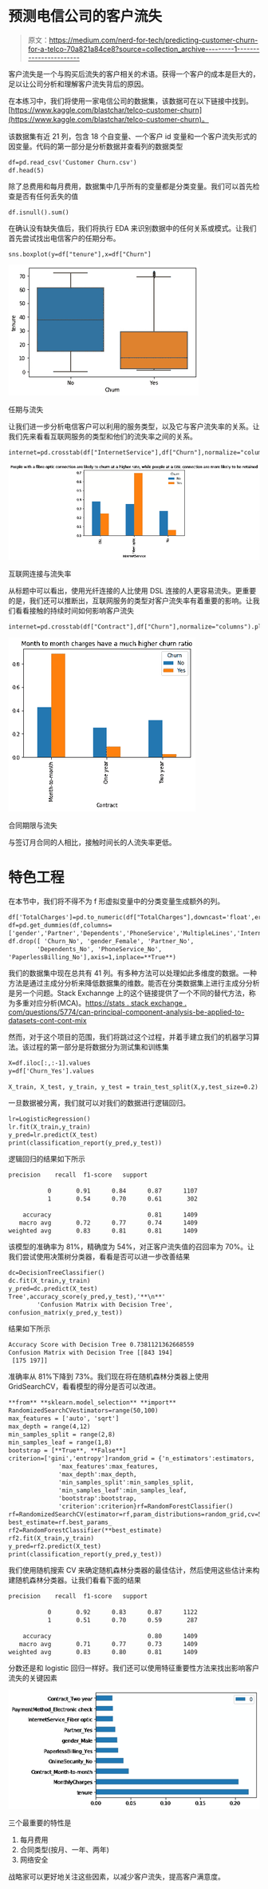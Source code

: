 # 预测电信公司的客户流失

> 原文：<https://medium.com/nerd-for-tech/predicting-customer-churn-for-a-telco-70a821a84ce8?source=collection_archive---------1----------------------->

客户流失是一个与购买后流失的客户相关的术语。获得一个客户的成本是巨大的，足以让公司分析和理解客户流失背后的原因。

在本练习中，我们将使用一家电信公司的数据集，该数据可在以下链接中找到。[https://www.kaggle.com/blastchar/telco-customer-churn](https://www.kaggle.com/blastchar/telco-customer-churn)。

该数据集有近 21 列，包含 18 个自变量、一个客户 id 变量和一个客户流失形式的因变量。代码的第一部分是分析数据并查看列的数据类型

```
df=pd.read_csv('Customer Churn.csv')
df.head(5)
```

除了总费用和每月费用，数据集中几乎所有的变量都是分类变量。我们可以首先检查是否有任何丢失的值

```
df.isnull().sum()
```

在确认没有缺失值后，我们将执行 EDA 来识别数据中的任何关系或模式。让我们首先尝试找出电信客户的任期分布。

```
sns.boxplot(y=df["tenure"],x=df["Churn"]
```

![](img/12a426e61332b99cb719f8cf0665202f.png)

任期与流失

让我们进一步分析电信客户可以利用的服务类型，以及它与客户流失率的关系。让我们先来看看互联网服务的类型和他们的流失率之间的关系。

```
internet=pd.crosstab(df["InternetService"],df["Churn"],normalize="columns").plot(kind="bar")
```

![](img/e4734641e0d42ce2eee65024d5126610.png)

互联网连接与流失率

从标题中可以看出，使用光纤连接的人比使用 DSL 连接的人更容易流失。更重要的是，我们还可以推断出，互联网服务的类型对客户流失率有着重要的影响。让我们看看接触的持续时间如何影响客户流失

```
internet=pd.crosstab(df["Contract"],df["Churn"],normalize="columns").plot(kind="bar")
```

![](img/97e0eb88f2c46645961e3abfbaff1d8f.png)

合同期限与流失

与签订月合同的人相比，接触时间长的人流失率更低。

# **特色工程**

在本节中，我们将不得不为 f 形虚拟变量中的分类变量生成额外的列。

```
df['TotalCharges']=pd.to_numeric(df["TotalCharges"],downcast='float',errors='coerce')
df=pd.get_dummies(df,columns=['gender','Partner','Dependents','PhoneService','MultipleLines','InternetService','OnlineSecurity','OnlineBackup','DeviceProtection','TechSupport','StreamingTV','StreamingMovies','Contract','PaperlessBilling','PaymentMethod','Churn'])
df.drop([ 'Churn_No', 'gender_Female', 'Partner_No',
        'Dependents_No', 'PhoneService_No', 'PaperlessBilling_No'],axis=1,inplace=**True**)
```

我们的数据集中现在总共有 41 列。有多种方法可以处理如此多维度的数据。一种方法是通过主成分分析来降低数据集的维数。能否在分类数据集上进行主成分分析是另一个问题。Stack Exchannge 上的这个链接提供了一个不同的替代方法，称为多重对应分析(MCA)。[https://stats . stack exchange . com/questions/5774/can-principal-component-analysis-be-applied-to-datasets-cont-cont-mix](https://stats.stackexchange.com/questions/5774/can-principal-component-analysis-be-applied-to-datasets-containing-a-mix-of-cont)

然而，对于这个项目的范围，我们将跳过这个过程，并着手建立我们的机器学习算法。该过程的第一部分是将数据分为测试集和训练集

```
X=df.iloc[:,:-1].values
y=df['Churn_Yes'].values

X_train, X_test, y_train, y_test = train_test_split(X,y,test_size=0.2)
```

一旦数据被分离，我们就可以对我们的数据进行逻辑回归。

```
lr=LogisticRegression()
lr.fit(X_train,y_train)
y_pred=lr.predict(X_test)
print(classification_report(y_pred,y_test))
```

逻辑回归的结果如下所示

```
precision    recall  f1-score   support

           0       0.91      0.84      0.87      1107
           1       0.54      0.70      0.61       302

    accuracy                           0.81      1409
   macro avg       0.72      0.77      0.74      1409
weighted avg       0.83      0.81      0.81      1409
```

该模型的准确率为 81%，精确度为 54%，对正客户流失值的召回率为 70%。让我们尝试使用决策树分类器，看看是否可以进一步改善结果

```
dc=DecisionTreeClassifier()
dc.fit(X_train,y_train)
y_pred=dc.predict(X_test)
Tree',accuracy_score(y_pred,y_test),'**\n**'
        'Confusion Matrix with Decision Tree', confusion_matrix(y_pred,y_test))
```

结果如下所示

```
Accuracy Score with Decision Tree 0.7381121362668559 
Confusion Matrix with Decision Tree [[843 194]
 [175 197]]
```

准确率从 81%下降到 73%。我们现在将在随机森林分类器上使用 GridSearchCV，看看模型的得分是否可以改进。

```
**from** **sklearn.model_selection** **import** RandomizedSearchCVestimators=range(50,100)
max_features = ['auto', 'sqrt']
max_depth = range(4,12)
min_samples_split = range(2,8)
min_samples_leaf = range(1,8)
bootstrap = [**True**, **False**]
criterion=['gini','entropy']random_grid = {'n_estimators':estimators,
              'max_features':max_features,
              'max_depth':max_depth,
              'min_samples_split':min_samples_split,
              'min_samples_leaf':min_samples_leaf,
              'bootstrap':bootstrap,
              'criterion':criterion}rf=RandomForestClassifier()
rf=RandomizedSearchCV(estimator=rf,param_distributions=random_grid,cv=5,verbose=1)rf.fit(X_train,y_train)
best_estimate=rf.best_params_
rf2=RandomForestClassifier(**best_estimate)
rf2.fit(X_train,y_train)
y_pred=rf2.predict(X_test)
print(classification_report(y_pred,y_test))
```

我们使用随机搜索 CV 来确定随机森林分类器的最佳估计，然后使用这些估计来构建随机森林分类器。让我们看看下面的结果

```
precision    recall  f1-score   support

           0       0.92      0.83      0.87      1122
           1       0.51      0.70      0.59       287

    accuracy                           0.80      1409
   macro avg       0.71      0.77      0.73      1409
weighted avg       0.83      0.80      0.81      1409
```

分数还是和 logistic 回归一样好。我们还可以使用特征重要性方法来找出影响客户流失的关键因素

![](img/4fa979e54c5f454e107142be62617c70.png)

三个最重要的特性是

1.  每月费用
2.  合同类型(按月、一年、两年)
3.  网络安全

战略家可以更好地关注这些因素，以减少客户流失，提高客户满意度。